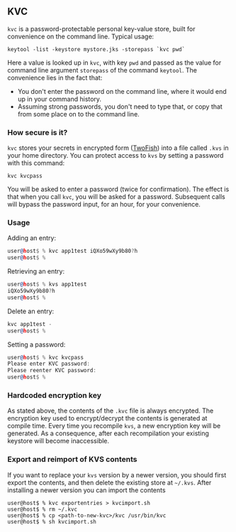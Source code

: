## KVC 
`kvc` is a password-protectable personal key-value store, 
built for convenience on the command line. Typical usage:
```
keytool -list -keystore mystore.jks -storepass `kvc pwd`
```
Here a value is looked up in `kvc`, with key `pwd` and passed as
the value for command line argument `storepass` of the command
`keytool`. The convenience lies in the fact that: 
* You don't enter the password on the command line, 
  where it would end up in your command history.
* Assuming strong passwords, you don't need to type that,
  or copy that from some place on to the command line.

### How secure is it?
`kvc` stores your secrets in encrypted form ([TwoFish](https://en.wikipedia.org/wiki/Twofish)) into a file 
called `.kvs` in your home directory. 
You can protect access to `kvs` by setting a password with this command:
```
kvc kvcpass
```
You will be asked to enter a password (twice for confirmation).
The effect is that when you call `kvc`, you will be asked for
a password. Subsequent calls will bypass the password input,
for an hour, for your convenience.

### Usage
Adding an entry:
```asm
user@host$ % kvc app1test iQXo59wXy9b80?h
user@host$ %
```
Retrieving an entry:
```asm
user@host$ % kvs app1test
iQXo59wXy9b80?h
user@host$ %
```
Delete an entry:
```asm
kvc app1test -
user@host$ %
```
Setting a password:
```asm
user@host$ % kvc kvcpass
Please enter KVC password:
Please reenter KVC password:
user@host$ %
```
### Hardcoded encryption key
As stated above, the contents of the `.kvc` file is always
  encrypted. The encryption key used to encrypt/decrypt the
  contents is generated at compile time. Every time you recompile `kvs`,
  a new encryption key will be generated. As a consequence, after each 
recompilation your existing keystore will become inaccessible.
### Export and reimport of KVS contents
  If you want to replace your `kvs` version
  by a newer version, you should first export the contents, and then
  delete the existing store at `~/.kvs`. After installing a newer 
  version you can import the contents
  ```
  user@host$ % kvc exportentries > kvcimport.sh
  user@host$ % rm ~/.kvc
  user@host$ % cp <path-to-new-kvc>/kvc /usr/bin/kvc
  user@host$ % sh kvcimport.sh
  ```